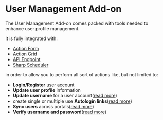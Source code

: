 # User Management Add-on

The User Management Add-on comes packed with tools needed to enhance user profile management.

It is fully integrated with:
* [Action Form](https://www.dnnsharp.com/dnn/modules/action-form-builder)
* [Action Grid](https://www.dnnsharp.com/dnn/modules/action-grid-table-data)
* [API Endpoint](https://www.dnnsharp.com/dnn/modules/custom-dnn-api-endpoint)
* [Sharp Scheduler](https://www.dnnsharp.com/dnn/modules/sharp-task-scheduler)

in order to allow you to perform all sort of actions like, but not limited to:
* **Login/Register** user account
* **Update user profile** information
* **Update username** for a user account([read more](actions/update-username.html))
* create single or multiple use **Autologin links**([read more](actions/auto-login-link.html))
* **Sync users** across portals([read more](actions/sync-users.html))
* **Verify username and password**([read more](actions/user-pass-validation.html))